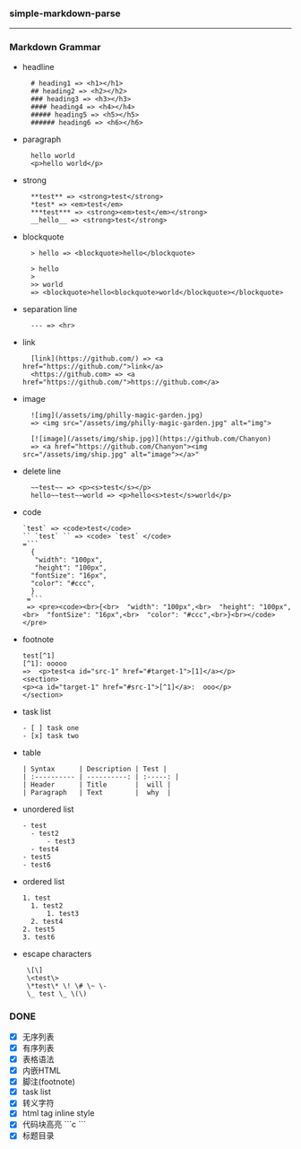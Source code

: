 ### simple-markdown-parse
---
### Markdown Grammar
- headline
  ```
    # heading1 => <h1></h1>
    ## heading2 => <h2></h2>
    ### heading3 => <h3></h3>
    #### heading4 => <h4></h4>
    ##### heading5 => <h5></h5>
    ###### heading6 => <h6></h6>
  ```
- paragraph
  ```
    hello world
    <p>hello world</p>
  ```
- strong
  ```
    **test** => <strong>test</strong>
    *test* => <em>test</em>
    ***test*** => <strong><em>test</em></strong>
    __hello__ => <strong>test</strong>
  ```
- blockquote
  ```
    > hello => <blockquote>hello</blockquote>

    > hello
    >
    >> world 
    => <blockquote>hello<blockquote>world</blockquote></blockquote> 
  ```
- separation line
  ```
    --- => <hr>
  ```
- link
  ```
    [link](https://github.com/) => <a href="https://github.com/">link</a>
    <https://github.com> => <a href="https://github.com/">https://github.com</a>
  ```
- image
  ```
    ![img](/assets/img/philly-magic-garden.jpg)
    => <img src="/assets/img/philly-magic-garden.jpg" alt="img">

    [![image](/assets/img/ship.jpg)](https://github.com/Chanyon)
    => <a href="https://github.com/Chanyon"><img src="/assets/img/ship.jpg" alt="image"></a>"
  ```
- delete line
  ```
    ~~test~~ => <p><s>test</s></p>
    hello~~test~~world => <p>hello<s>test</s>world</p>
  ```
- code
  ```
  `test` => <code>test</code>
  `` `test` `` => <code> `test` </code>
  =```
    {
     "width": "100px",
     "height": "100px",
    "fontSize": "16px",
    "color": "#ccc",
    }
   =```
   => <pre><code><br>{<br>  "width": "100px",<br>  "height": "100px",<br>  "fontSize": "16px",<br>  "color": "#ccc",<br>}<br></code></pre>
  ```

- footnote
  ```
  test[^1]
  [^1]: ooooo
  =>  <p>test<a id="src-1" href="#target-1">[1]</a></p>
  <section>
  <p><a id="target-1" href="#src-1">[^1]</a>:  ooo</p>
  </section>
  ```
- task list
  ```
  - [ ] task one
  - [x] task two
  ```
- table
  ```
  | Syntax      | Description | Test |
  | :---------- | ----------: | :-----: |
  | Header      | Title       |  will |
  | Paragraph   | Text        |  why  |
  ```

- unordered list
  ```
  - test
    - test2
        - test3
    - test4
  - test5
  - test6
  ```
- ordered list
  ```
  1. test
    1. test2
        1. test3
    2. test4
  2. test5
  3. test6
  ```
- escape characters
  ```
   \[\]
   \<test\>
   \*test\* \! \# \~ \-
   \_ test \_ \(\)
  ```

### DONE
- [x] 无序列表
- [x] 有序列表
- [x] 表格语法
- [x] 内嵌HTML
- [x] 脚注(footnote)
- [x] task list 
- [x] 转义字符
- [x] html tag inline style
- [X] 代码块高亮 \```c ```
- [x] 标题目录